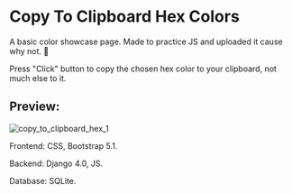 # Copy To Clipboard Hex Colors

A basic color showcase page. Made to practice JS and uploaded it cause why not. 🤷

Press "Click" button to copy the chosen hex color to your clipboard, not much else to it.

## Preview:

![copy_to_clipboard_hex_1](https://user-images.githubusercontent.com/86254474/156938124-0d410bcf-880a-43e0-8a1b-365beabfa257.png)


Frontend: CSS, Bootstrap 5.1.

Backend: Django 4.0, JS.

Database: SQLite.


